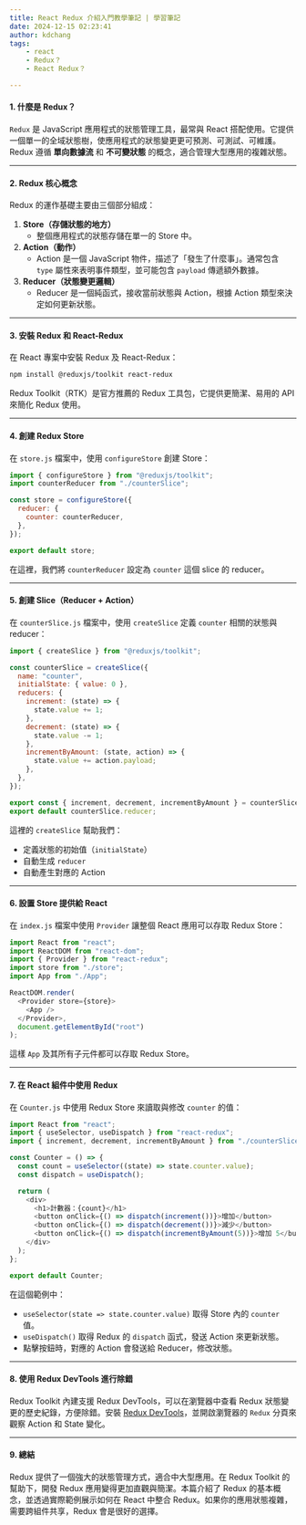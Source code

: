 ```yaml
---
title: React Redux 介紹入門教學筆記 | 學習筆記
date: 2024-12-15 02:23:41
author: kdchang
tags: 
    - react
    - Redux？
    - React Redux？

---
```


#### 1. 什麼是 Redux？  

`Redux` 是 JavaScript 應用程式的狀態管理工具，最常與 React 搭配使用。它提供一個單一的全域狀態樹，使應用程式的狀態變更更可預測、可測試、可維護。Redux 遵循 **單向數據流** 和 **不可變狀態** 的概念，適合管理大型應用的複雜狀態。  

---

#### 2. Redux 核心概念  

Redux 的運作基礎主要由三個部分組成：  

1. **Store（存儲狀態的地方）**  
   - 整個應用程式的狀態存儲在單一的 Store 中。  
2. **Action（動作）**  
   - Action 是一個 JavaScript 物件，描述了「發生了什麼事」。通常包含 `type` 屬性來表明事件類型，並可能包含 `payload` 傳遞額外數據。  
3. **Reducer（狀態變更邏輯）**  
   - Reducer 是一個純函式，接收當前狀態與 Action，根據 Action 類型來決定如何更新狀態。  

---

#### 3. 安裝 Redux 和 React-Redux  

在 React 專案中安裝 Redux 及 React-Redux：  

```bash
npm install @reduxjs/toolkit react-redux
```

Redux Toolkit（RTK）是官方推薦的 Redux 工具包，它提供更簡潔、易用的 API 來簡化 Redux 使用。  

---

#### 4. 創建 Redux Store  

在 `store.js` 檔案中，使用 `configureStore` 創建 Store：  

```javascript
import { configureStore } from "@reduxjs/toolkit";
import counterReducer from "./counterSlice";

const store = configureStore({
  reducer: {
    counter: counterReducer,
  },
});

export default store;
```

在這裡，我們將 `counterReducer` 設定為 `counter` 這個 slice 的 reducer。

---

#### 5. 創建 Slice（Reducer + Action）  

在 `counterSlice.js` 檔案中，使用 `createSlice` 定義 `counter` 相關的狀態與 reducer：  

```javascript
import { createSlice } from "@reduxjs/toolkit";

const counterSlice = createSlice({
  name: "counter",
  initialState: { value: 0 },
  reducers: {
    increment: (state) => {
      state.value += 1;
    },
    decrement: (state) => {
      state.value -= 1;
    },
    incrementByAmount: (state, action) => {
      state.value += action.payload;
    },
  },
});

export const { increment, decrement, incrementByAmount } = counterSlice.actions;
export default counterSlice.reducer;
```

這裡的 `createSlice` 幫助我們：  
- 定義狀態的初始值（`initialState`）  
- 自動生成 `reducer`  
- 自動產生對應的 Action  

---

#### 6. 設置 Store 提供給 React  

在 `index.js` 檔案中使用 `Provider` 讓整個 React 應用可以存取 Redux Store：  

```javascript
import React from "react";
import ReactDOM from "react-dom";
import { Provider } from "react-redux";
import store from "./store";
import App from "./App";

ReactDOM.render(
  <Provider store={store}>
    <App />
  </Provider>,
  document.getElementById("root")
);
```

這樣 `App` 及其所有子元件都可以存取 Redux Store。

---

#### 7. 在 React 組件中使用 Redux  

在 `Counter.js` 中使用 Redux Store 來讀取與修改 `counter` 的值：  

```javascript
import React from "react";
import { useSelector, useDispatch } from "react-redux";
import { increment, decrement, incrementByAmount } from "./counterSlice";

const Counter = () => {
  const count = useSelector((state) => state.counter.value);
  const dispatch = useDispatch();

  return (
    <div>
      <h1>計數器：{count}</h1>
      <button onClick={() => dispatch(increment())}>增加</button>
      <button onClick={() => dispatch(decrement())}>減少</button>
      <button onClick={() => dispatch(incrementByAmount(5))}>增加 5</button>
    </div>
  );
};

export default Counter;
```

在這個範例中：  
- `useSelector(state => state.counter.value)` 取得 Store 內的 `counter` 值。  
- `useDispatch()` 取得 Redux 的 `dispatch` 函式，發送 Action 來更新狀態。  
- 點擊按鈕時，對應的 Action 會發送給 Reducer，修改狀態。

---

#### 8. 使用 Redux DevTools 進行除錯  

Redux Toolkit 內建支援 Redux DevTools，可以在瀏覽器中查看 Redux 狀態變更的歷史紀錄，方便除錯。安裝 [Redux DevTools](https://chrome.google.com/webstore/detail/redux-devtools/lmhkpmbekcpmknklioeibfkpmmfibljd)，並開啟瀏覽器的 `Redux` 分頁來觀察 Action 和 State 變化。

---

#### 9. 總結  

Redux 提供了一個強大的狀態管理方式，適合中大型應用。在 Redux Toolkit 的幫助下，開發 Redux 應用變得更加直觀與簡潔。本篇介紹了 Redux 的基本概念，並透過實際範例展示如何在 React 中整合 Redux。如果你的應用狀態複雜，需要跨組件共享，Redux 會是很好的選擇。